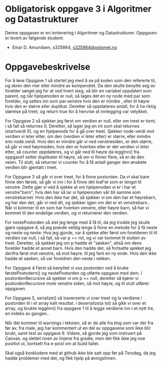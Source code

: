 # Obligatorisk oppgave 3 i Algoritmer og Datastrukturer

Denne oppgaven er en innlevering i Algoritmer og Datastrukturer. 
Oppgaven er levert av følgende student:
* Einar D. Amundsen, s325864, s325864@oslomet.no


# Oppgavebeskrivelse

For å løse Oppgave 1 så startet jeg med å se på koden som den refererte til, og skrev den mer eller mindre av kompendiet.
Da den skulle benytte seg av forelder sørget jeg for at ved hvert steg, så blir en variabel oppdatert som parent, og når hjelpenoden er null, 
så lages det en ny node med par som forelder, og settes inn som par.venstre hvis den er mindre , eller til høyre hvis den er større eller duplikat.
Deretter så oppdateres antall, for å ha riktig størelse på treet, og return true for å henvise at innlegging var velykket.

For Oppgave 2 så sjekker jeg først om verdien er null, eller om treet er tomt, i så fall så returnes 0.
Deretter, så lager jeg en int som skal returnes (startverdi 0), og en hjelpenode for å gå over treet.
Sjekker node-verdi mot verdien vi leter etter, om den (verdien vi leter etter) er større, eller mindre enn node.verdi.
Hvis den er mindre går vi ned venstresiden, er den større, så går vi ned høyresiden, hvis den er hverken eller er det verdien vi leter etter, så 
counter oppdateres, og vi går ned til høyre da leggInn() fra oppgave1 setter duplikater til høyre, så om vi finner flere, så er de den veien.
Til slutt, så returner vi counter for å få antall ganger den ønskete verdien blir gjentatt i treet.

For Oppgave 3 så går vi over treet, for å finne postorden.
Da vi skal bare finne den første, så går vi inn i for å finne det leaf'et som er lengst til venstre.
Dette gjør vi ved å sjekke at om hjelpenoden vi er i har et venstre"barn", hvis den har så lar vi hjelpenoden vår bli samme som venstrebarnet.
Hvis den ikke har det, så sjekker vi om den har et høyrebarn, og har den det, går vi ned dit, og sjekker igjen om det er et venstrebarn..
Når vi kommer til en som har hverken venstre, eller høyre barn, så har vi kommet til den endelige verdien, og vi returnerer den verdien.

For nestePostorden så slet jeg lenge med å få til, da jeg trodde jeg skulle gjøre oppgave 4, så jeg prøvde veldig lenge å finne en metode for å få neste og neste og neste.
Hva jeg gjorde, var å sjekke aller først om forelderen til til verdien var null, i så fall, så var p == rot, og vi var kommet til slutten av treet.
Deretter, så sjekket jeg om p hadde et "søsken", altså om dens forelder hadde et annet barn. Hvis den hadde det, så fortsatte sjekket jeg derifra først mot venstre, så mot høyre. til jeg fant en ny ende.
Hvis den ikke hadde et søsken, så var foreldren den neste i rekken.

For Oppgave 4 Først så benyttet vi oss postorden ved å bruke førstePostodern() og nestePostorden og utførte oppgave med dem.
I postordenRecursive så sjekker vi om p == null, deretter så kjører vi postordenRecursive mote venstre siden, så mot høyre, og til slutt utfører oppgaven.


For Oppgave 5, serialize() så traverserte vi over treet og la verdiene i postorden til i et array kalt resultat.
i deserialize(a lot) så gikk vi over et array, og brukte leggInn() fra oppgave 1 til å legge verdiene inn i et nytt tre, en indeks av gangen..


Når det kommer til warnings i teksten, så er de alle fra ting som var der fra før av, fra male, jeg har kommentert ut en del av oppgavene som ikke blir brukt, samt test av oppgave 6.
Videre, så gjorde jeg som instruert på Canvas, og slettet noen av linjene fra gradle, men det fikk ikke jeg noe positivt ut, bortsett fra e-post om at build failet.


Skal også konkludere med at github ikke ble satt opp før på Torsdag, da jeg hadde problemer med det, og fikk hjelp på øvingstimen.